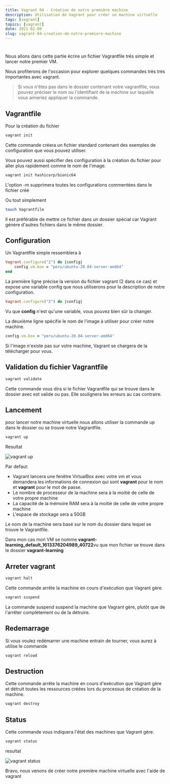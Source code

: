 ```yaml
---
title: Vagrant 04 - Création de notre première machine
description: Utilisation de Vagrant pour créer un machine virtuelle
tags: [vagrant]
topics: [vagrant]
date: 2021-02-09
slug: vagrant-04-creation-de-notre-premiere-machine
---
```


#

Nous allons dans cette partie écrire un fichier Vagrantfile très simple et lancer notre premier VM.

Nous profiterons de l'occasion pour explorer quelques commandes très très importantes avec vagrant.

> Si vous n'êtes pas dans le dossier contenant votre vagrantfile, vous pouvez préciser le nom ou l'identifiant de la machine sur laquelle vous aimeriez appliquer la commande.

## Vagrantfile

Pour la création du fichier

```bash
vagrant init
```

Cette commande créera un fichier standard contenant des exemples de configuration que vous pouvez utiliser.

Vous pouvez aussi spécifier des configuration à la création du fichier pour aller plus rapidement comme le nom de l'image.

```bash
vagrant init hashicorp/bionic64
```

L'option -m supprimera toutes les configurations commentées dans le fichier créé

Ou tout simplement

```bash
touch Vagrantfile
```

Il est préférable de mettre ce fichier dans un dossier spécial car Vagrant génère d'autres fichiers dans le même dossier.

## Configuration

Un Vagrantfile simple ressemblera à

```ruby
Vagrant.configure("2") do |config|
    config.vm.box = "peru/ubuntu-20.04-server-amd64"
end
```

La première ligne précise la version du fichier vagrant (2 dans ce cas) et expose une variable config que nous utiliserons pour la description de notre configuration.

```ruby
Vagrant.configure("2") do |config|
```

Vu que **config** n'est qu'une variable, vous pouvez bien sûr la changer.

La deuxième ligne spécifie le nom de l'image à utiliser pour créer notre machine.

```ruby
config.vm.box = "peru/ubuntu-20.04-server-amd64"
```

Si l'image n'existe pas sur votre machine, Vagrant se chargera de la télécharger pour vous.

## Validation du fichier Vagrantfile

```bash
vagrant validate
```

Cette commande vous dira si le fichier Vagrantfile qui se trouve dans le dossier avec est valide ou pas. Elle soulignera les erreurs au cas contraire.

## Lancement

pour lancer notre machine virtuelle nous allons utiliser la commande up dans le dossier ou se trouve notre Vagrantfile.

```bash
vagrant up
```

Resultat

![vagrant up](/images/vagrant/up.png)

Par defaut:

- Vagrant lancera une fenêtre VirtualBox avec votre vm et vous demandera les informations de connexion qui sont **vagrant** pour le nom et **vagrant** pour le mot de passe.
- Le nombre de processeur de la machine sera à la moitié de celle de votre propre machine
- La capacité de la mémoire RAM sera à la moitié de celle de votre propre machine
- L'espace de stockage sera a 50GB

Le nom de la machine sera basé sur le nom du dossier dans lequel se trouve le Vagrantfile.

Dans mon cas mon VM se nomme **vagrant-learning_default_1613376204989_40722**vu que mon fichier se trouve dans le dossier **vagrant-learning**

## Arreter vagrant

```bash
vagrant halt
```

Cette commande arrête la machine en cours d'exécution que Vagrant gère.

```bash
vagrant suspend
```

La commande suspend suspend la machine que Vagrant gère, plutôt que de l'arrêter complètement ou de la détruire.

## Redemarrage

Si vous voulez redémarrer une machine entrain de tourner, vous aurez à utilise le commande

```bash
vagrant reload
```

## Destruction

Cette commande arrête la machine en cours d'exécution que Vagrant gère et détruit toutes les ressources créées lors du processus de création de la machine.

```bash
vagrant destroy
```

## Status

Cette commande vous indiquera l'état des machines que Vagrant gère.

```bash
vagrant status
```

resultat

![vagrant status](/images/vagrant/status.png)

Bravo, nous venons de créer notre première machine virtuelle avec l'aide de vagrant

